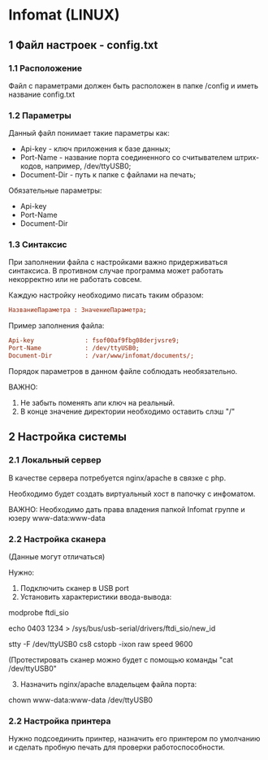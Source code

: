 # Infomat (LINUX)

## 1 Файл настроек - config.txt

### 1.1 Расположение

Файл с параметрами должен быть расположен в папке /config и иметь название config.txt

### 1.2 Параметры

Данный файл понимает такие параметры как:
* Api-key - ключ приложения к базе данных;
* Port-Name - название порта соединенного со считывателем штрих-кодов, например, /dev/ttyUSB0;
* Document-Dir - путь к папке с файлами на печать;

Обязательные параметры:
* Api-key
* Port-Name
* Document-Dir

### 1.3 Синтаксис

При заполнении файла с настройками важно придерживаться синтаксиса. В противном случае программа может работать некорректно или не работать совсем.

Каждую настройку необходимо писать таким образом:
```ini
НазваниеПараметра : ЗначениеПараметра;
```
Пример заполнения файла:
```ini
Api-key              : fsof00af9fbg08derjvsre9;
Port-Name            : /dev/ttyUSB0;
Document-Dir         : /var/www/infomat/documents/;
```
Порядок параметров в данном файле соблюдать необязательно.

ВАЖНО: 
1. Не забыть поменять апи ключ на реальный.
2. В конце значение директории необходимо оставить слэш "/"

## 2 Настройка системы

### 2.1 Локальный сервер

В качестве сервера потребуется nginx/apache в связке с php.

Необходимо будет создать виртуальный хост в папочку с инфоматом.

ВАЖНО: Необходимо дать права владения папкой Infomat группе и юзеру www-data:www-data

### 2.2 Настройка сканера

(Данные могут отличаться)

Нужно:
1. Подключить сканер в USB port
2. Установить характеристики ввода-вывода:

modprobe ftdi_sio

echo 0403 1234 > /sys/bus/usb-serial/drivers/ftdi_sio/new_id

stty -F /dev/ttyUSB0 cs8 cstopb -ixon raw speed 9600

(Протестировать сканер можно будет с помощью команды "cat /dev/ttyUSB0"

3. Назначить nginx/apache владельцем файла порта:

chown www-data:www-data /dev/ttyUSB0

### 2.2 Настройка принтера

Нужно подсоединить принтер, назначить его принтером по умолчанию и сделать пробную печать для проверки работоспособности.




